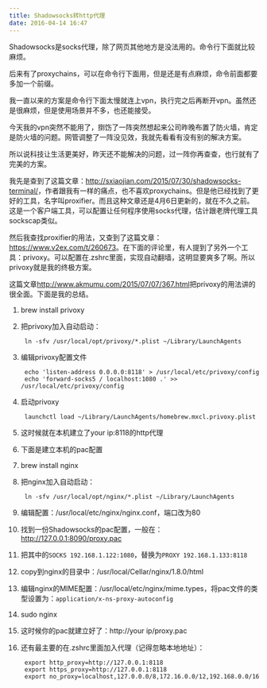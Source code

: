 ```yaml
---
title: Shadowsocks转http代理
date: 2016-04-14 16:47
---
```

Shadowsocks是socks代理，除了网页其他地方是没法用的。命令行下面就比较麻烦。

后来有了proxychains，可以在命令行下面用，但是还是有点麻烦，命令前面都要多加一个前缀。

我一直以来的方案是命令行下面太慢就连上vpn，执行完之后再断开vpn。虽然还是很麻烦，但是使用场景并不多，也还能接受。

今天我的vpn突然不能用了，捯饬了一阵突然想起来公司昨晚布置了防火墙，肯定是防火墙的问题。网管调整了一阵没见效，我就先看看有没有别的解决方案。

所以说科技让生活更美好，昨天还不能解决的问题，过一阵你再查查，也行就有了完美的方案。

我先是查到了这篇文章：<http://sxiaojian.com/2015/07/30/shadowsocks-terminal/>，作者跟我有一样的痛点，也不喜欢proxychains。但是他已经找到了更好的工具，名字叫proxifier。而且这种文章还是4月6日更新的，就在不久之前。这是一个客户端工具，可以配置让任何程序使用socks代理，估计跟老牌代理工具sockscap类似。

然后我查找proxifier的用法，又查到了这篇文章：<https://www.v2ex.com/t/260673>。在下面的评论里，有人提到了另外一个工具：privoxy。可以配置在.zshrc里面，实现自动翻墙，这明显要爽多了啊。所以privoxy就是我的终极方案。

这篇文章<http://www.akmumu.com/2015/07/07/367.html>把privoxy的用法讲的很全面。下面是我的总结。

1. brew install privoxy
1. 把privoxy加入自动启动：

        ln -sfv /usr/local/opt/privoxy/*.plist ~/Library/LaunchAgents
1. 编辑privoxy配置文件

        echo 'listen-address 0.0.0.0:8118' > /usr/local/etc/privoxy/config
        echo 'forward-socks5 / localhost:1080 .' >> /usr/local/etc/privoxy/config
1. 启动privoxy

        launchctl load ~/Library/LaunchAgents/homebrew.mxcl.privoxy.plist
1. 这时候就在本机建立了your ip:8118的http代理
1. 下面是建立本机的pac配置
1. brew install nginx
1. 把nginx加入自动启动：

        ln -sfv /usr/local/opt/nginx/*.plist ~/Library/LaunchAgents
1. 编辑配置：/usr/local/etc/nginx/nginx.conf，端口改为80
1. 找到一份Shadowsocks的pac配置，一般在：http://127.0.0.1:8090/proxy.pac
1. 把其中的`SOCKS 192.168.1.122:1080`，替换为`PROXY 192.168.1.133:8118`
1. copy到nginx的目录中：/usr/local/Cellar/nginx/1.8.0/html
1. 编辑nginx的MIME配置：/usr/local/etc/nginx/mime.types，将pac文件的类型设置为：`application/x-ns-proxy-autoconfig`
1. sudo nginx
1. 这时候你的pac就建立好了：http://your ip/proxy.pac
1. 还有最主要的在.zshrc里面加入代理（记得忽略本地地址）：

        export http_proxy=http://127.0.0.1:8118
        export https_proxy=http://127.0.0.1:8118
        export no_proxy=localhost,127.0.0.0/8,172.16.0.0/12,192.168.0.0/16


